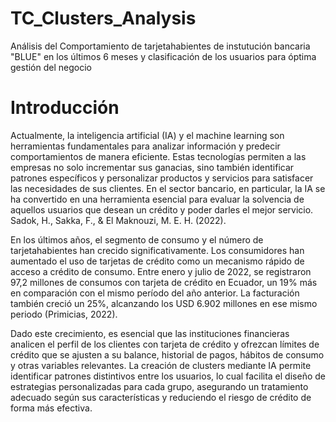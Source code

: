 # TC_Clusters_Analysis
Análisis del Comportamiento de tarjetahabientes de instutución bancaria "BLUE" en los últimos 6 meses y clasificación de los usuarios para óptima gestión del negocio


# Introducción
Actualmente, la inteligencia artificial (IA) y el machine learning son herramientas fundamentales para analizar información y predecir comportamientos de manera eficiente. Estas tecnologías permiten a las empresas no solo incrementar sus ganacias, sino también identificar patrones específicos y personalizar productos y servicios para satisfacer las necesidades de sus clientes. En el sector bancario, en particular, la IA se ha convertido en una herramienta esencial para evaluar la solvencia de aquellos usuarios que desean un crédito y poder darles el mejor servicio. Sadok, H., Sakka, F., & El Maknouzi, M. E. H. (2022).

En los últimos años, el segmento de consumo y el número de tarjetahabientes han crecido significativamente. Los consumidores han aumentado el uso de tarjetas de crédito como un mecanismo rápido de acceso a crédito de consumo. Entre enero y julio de 2022, se registraron 97,2 millones de consumos con tarjeta de crédito en Ecuador, un 19% más en comparación con el mismo período del año anterior. La facturación también creció un 25%, alcanzando los USD 6.902 millones en ese mismo periodo (Primicias, 2022).

Dado este crecimiento, es esencial que las instituciones financieras analicen el perfil de los clientes con tarjeta de crédito y ofrezcan límites de crédito que se ajusten a su balance, historial de pagos, hábitos de consumo y otras variables relevantes. La creación de clusters mediante IA permite identificar patrones distintivos entre los usuarios, lo cual facilita el diseño de estrategias personalizadas para cada grupo, asegurando un tratamiento adecuado según sus características y reduciendo el riesgo de crédito de forma más efectiva.
